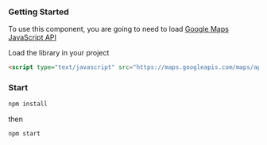 ### Getting Started
  <a name="load-google-library"></a>
  To use this component, you are going to need to load [Google Maps JavaScript API](https://developers.google.com/maps/documentation/javascript/)
  
  Load the library in your project
  
  ```html
  <script type="text/javascript" src="https://maps.googleapis.com/maps/api/js?key=YOUR_API_KEY&libraries=places"></script>
  ```
### Start

```sh
npm install 
```

then

```sh
npm start 
```
